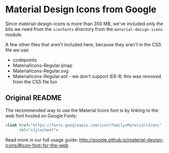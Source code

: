 # Material Design Icons from Google

Since material-design-icons is more than 350 MB, we've included only the bits we need from the `iconfonts` directory from the `material-design-icons` module.

A few other files that aren't included here, because they aren't in the CSS file we use:

* codepoints
* MaterialIcons-Regular.ijmap
* MaterialIcons-Regular.svg 
* MaterialIcons-Regular.eot - we don't support IE6-8; this was removed from the CSS file too

## Original README

The recommended way to use the Material Icons font is by linking to the web font hosted on Google Fonts:

```html
<link href="https://fonts.googleapis.com/icon?family=Material+Icons"
      rel="stylesheet">
```

Read more in our full usage guide:
http://google.github.io/material-design-icons/#icon-font-for-the-web
